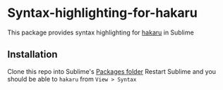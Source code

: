 # Syntax-highlighting-for-hakaru
This package provides syntax highlighting for [hakaru](http://hakaru-dev.github.io/) in Sublime

## Installation
Clone this repo into Sublime's [Packages folder](https://www.sublimetext.com/docs/3/packages.html)
Restart Sublime and you should be able to `hakaru` from `View > Syntax`
